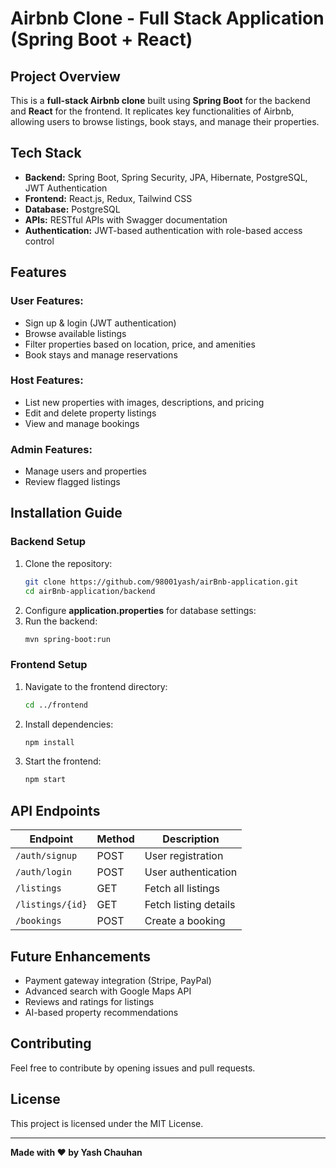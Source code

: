 # Airbnb Clone - Full Stack Application (Spring Boot + React)

## Project Overview
This is a **full-stack Airbnb clone** built using **Spring Boot** for the backend and **React** for the frontend. It replicates key functionalities of Airbnb, allowing users to browse listings, book stays, and manage their properties.

## Tech Stack
- **Backend:** Spring Boot, Spring Security, JPA, Hibernate, PostgreSQL, JWT Authentication
- **Frontend:** React.js, Redux, Tailwind CSS
- **Database:** PostgreSQL
- **APIs:** RESTful APIs with Swagger documentation
- **Authentication:** JWT-based authentication with role-based access control

## Features
### User Features:
- Sign up & login (JWT authentication)
- Browse available listings
- Filter properties based on location, price, and amenities
- Book stays and manage reservations

### Host Features:
- List new properties with images, descriptions, and pricing
- Edit and delete property listings
- View and manage bookings

### Admin Features:
- Manage users and properties
- Review flagged listings

## Installation Guide
### Backend Setup
1. Clone the repository:
   ```sh
   git clone https://github.com/98001yash/airBnb-application.git
   cd airBnb-application/backend
   ```
2. Configure **application.properties** for database settings:
3. Run the backend:
   ```sh
   mvn spring-boot:run
   ```

### Frontend Setup
1. Navigate to the frontend directory:
   ```sh
   cd ../frontend
   ```
2. Install dependencies:
   ```sh
   npm install
   ```
3. Start the frontend:
   ```sh
   npm start
   ```

## API Endpoints
| Endpoint         | Method | Description |
|-----------------|--------|-------------|
| `/auth/signup`  | POST   | User registration |
| `/auth/login`   | POST   | User authentication |
| `/listings`     | GET    | Fetch all listings |
| `/listings/{id}`| GET    | Fetch listing details |
| `/bookings`     | POST   | Create a booking |

## Future Enhancements
- Payment gateway integration (Stripe, PayPal)
- Advanced search with Google Maps API
- Reviews and ratings for listings
- AI-based property recommendations

## Contributing
Feel free to contribute by opening issues and pull requests.

## License
This project is licensed under the MIT License.

---
**Made with ❤️ by Yash Chauhan**

